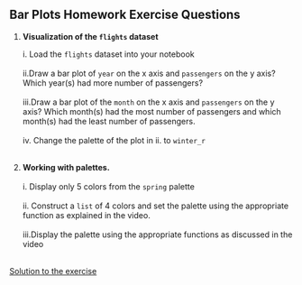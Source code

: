 ## Bar Plots Homework Exercise Questions

1. **Visualization of the ```flights``` dataset**

      i. Load the ```flights``` dataset into your notebook <br><br>
      ii.Draw a bar plot of ```year``` on the x axis and ```passengers``` on the y axis? Which year(s) had more number of passengers?<br><br>
      iii.Draw a bar plot of the ```month``` on the x axis and ```passengers``` on the y axis? Which month(s) had the most number of passengers and which month(s) had the least number of passengers.
  <br><br>iv. Change the palette of the plot in ii. to ```winter_r```<br><br>
      
2. **Working with  palettes.**<br><br>
      i. Display only 5 colors from the ```spring``` palette<br><br>
      ii. Construct a ```list``` of 4 colors and set the palette using the appropriate function as explained in the video.<br><br>
      iii.Display the palette using the appropriate functions as discussed in the video<br><br>

[Solution to the exercise]()
